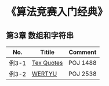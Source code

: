 # 《算法竞赛入门经典》
## 第3章 数组和字符串
No.|Titile|Comment
---|------|-------
例3-1|[Tex Quotes](http://bailian.openjudge.cn/practice/1488/)|POJ 1488
例3-2|[WERTYU](http://bailian.openjudge.cn/practice/2538/)|POJ 2538

